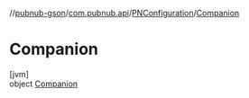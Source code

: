 //[pubnub-gson](../../../../index.md)/[com.pubnub.api](../../index.md)/[PNConfiguration](../index.md)/[Companion](index.md)

# Companion

[jvm]\
object [Companion](index.md)
